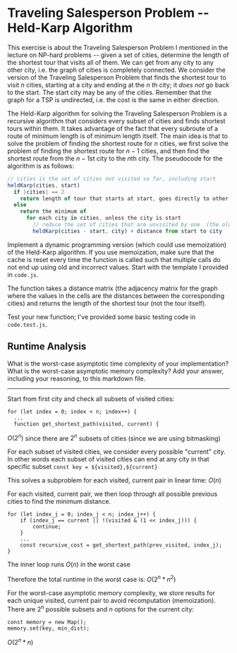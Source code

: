# Traveling Salesperson Problem -- Held-Karp Algorithm

This exercise is about the Traveling Salesperson Problem I mentioned in the
lecture on NP-hard problems -- given a set of cities, determine the length of
the shortest tour that visits all of them. We can get from any city to any other
city, i.e. the graph of cities is completely connected. We consider the version
of the Traveling Salesperson Problem that finds the shortest tour to visit $n$
cities, starting at a city and ending at the $n$ th city; it *does not* go
back to the start. The start city may be any of the cities. Remember that the
graph for a TSP is undirected, i.e. the cost is the same in either direction.

The Held-Karp algorithm for solving the Traveling Salesperson Problem is a
recursive algorithm that considers every subset of cities and finds shortest
tours within them. It takes advantage of the fact that every subroute of a route
of minimum length is of minimum length itself. The main idea is that to solve
the problem of finding the shortest route for $n$ cities, we first solve the
problem of finding the shortest route for $n-1$ cities, and then find the
shortest route from the $n-1$st city to the $n$th city. The pseudocode for the
algorithm is as follows:

```javascript
// cities is the set of cities not visited so far, including start
heldKarp(cities, start)
  if |cities| == 2
    return length of tour that starts at start, goes directly to other city in cities
  else
    return the minimum of
      for each city in cities, unless the city is start
        // reduce the set of cities that are unvisited by one  (the old start), set the new start, add on the distance from old start to new start
        heldKarp(cities - start, city) + distance from start to city
```

Implement a dynamic programming version (which could use memoization) of the
Held-Karp algorithm. If you use memoization, make sure that the cache is reset
every time the function is called such that multiple calls do not end up using
old and incorrect values. Start with the template I provided in `code.js`.

The function takes a distance matrix (the adjacency matrix for the graph where
the values in the cells are the distances between the corresponding cities) and
returns the length of the shortest tour (not the tour itself).

Test your new function; I've provided some basic testing code in `code.test.js`.

## Runtime Analysis

What is the worst-case asymptotic time complexity of your implementation? What
is the worst-case asymptotic memory complexity? Add your answer, including your
reasoning, to this markdown file.

<hr>

Start from first city and check all subsets of visited cities:

```
for (let index = 0; index < n; index++) {
  ...
  function get_shortest_path(visited, current) {
```

$O(2^n)$ since there are $2^n$ subsets of cities (since we are using bitmasking)

For each subset of visited cities, we consider every possible "current" city. In other words each subset of visited cities can end at any city in that specific subset
`const key = ${visited},${current}`

This solves a subproblem for each visited, current pair in linear time:
$O(n)$

For each visited, current pair, we then loop through all possible previous cities to find the minimum distance.
```
for (let index_j = 0; index_j < n; index_j++) {
    if (index_j == current || !(visited & (1 << index_j))) {
        continue;
    }
    ...
    const recursive_cost = get_shortest_path(prev_visited, index_j);
}
```

The inner loop runs $O(n)$ in the worst case

Therefore the total runtime in the worst case is:
$O(2^n * n^2)$

For the worst-case asymptotic memory complexity, we store results for each unique visited, current pair to avoid recomputation (memoization). There are $2^n$ possible subsets and $n$ options for the current city:

```
const memory = new Map();
memory.set(key, min_dist);
```

$O(2^n * n)$


